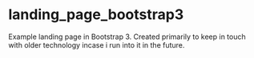 # landing_page_bootstrap3

Example landing page in Bootstrap 3. Created primarily to keep in touch with older technology incase i run into it in the future.
